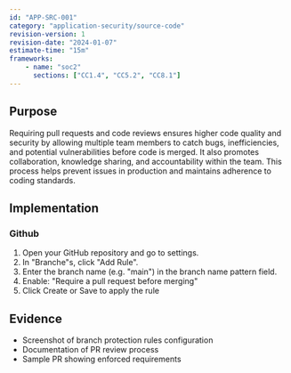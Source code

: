 ```yaml
---
id: "APP-SRC-001"
category: "application-security/source-code"
revision-version: 1
revision-date: "2024-01-07"
estimate-time: "15m"
frameworks:
    - name: "soc2"
      sections: ["CC1.4", "CC5.2", "CC8.1"]
---
```


## Purpose
Requiring pull requests and code reviews ensures higher code quality
and security by allowing multiple team members to catch bugs,
inefficiencies, and potential vulnerabilities before code is
merged. It also promotes collaboration, knowledge sharing, and
accountability within the team. This process helps prevent issues in
production and maintains adherence to coding standards.

## Implementation

### Github

1. Open your GitHub repository and go to settings.
2. In "Branche"s, click "Add Rule".
3. Enter the branch name (e.g. "main") in the branch name pattern
   field.
4. Enable: "Require a pull request before merging"
5. Click Create or Save to apply the rule

## Evidence

- Screenshot of branch protection rules configuration
- Documentation of PR review process
- Sample PR showing enforced requirements
